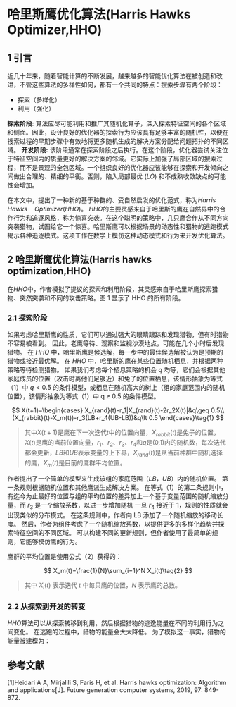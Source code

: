 # 哈里斯鹰优化算法(Harris Hawks Optimizer,HHO)

## 1 引言

近几十年来，随着智能计算的不断发展，越来越多的智能优化算法在被创造和改进，不管这些算法的多样性如何，都有一个共同的特点：搜索步骤有两个阶段：

- 探索（多样化）
- 利用（强化）

**探索阶段:** 算法应尽可能利用和推广其随机化算子，深入探索特征空间的各个区域和侧面。因此，设计良好的优化器的探索行为应该具有足够丰富的随机性，以便在搜索过程的早期步骤中有效地将更多随机生成的解决方案分配给问题拓扑的不同区域。
**开发阶段:** 该阶段通常在探索阶段之后执行。在这个阶段，优化器尝试关注位于特征空间内的质量更好的解决方案的邻域。它实际上加强了局部区域的搜索过程，而不是景观的全包区域。一个组织良好的优化器应该能够在探索和开发倾向之间做出合理的、精细的平衡。否则，陷入局部最优 ($LO$) 和不成熟收敛缺点的可能性会增加。

在本文中，提出了一种新的基于种群的、受自然启发的优化范式，称为$Harris\quad Hawks\quad Optimizer (HHO)$。 $HHO$的主要灵感来自于哈里斯的鹰在自然界中的合作行为和追逐风格，称为惊喜突袭。在这个聪明的策略中，几只鹰合作从不同方向突袭猎物，试图给它一个惊喜。哈里斯鹰可以根据场景的动态性和猎物的逃跑模式揭示各种追逐模式。这项工作在数学上模仿这种动态模式和行为来开发优化算法。

## 2 哈里斯鹰优化算法(Harris hawks optimization,HHO)

在$HHO$中，作者模拟了提议的探索和利用阶段，其灵感来自于哈里斯鹰探索猎物、突然突袭和不同的攻击策略。图 1 显示了 HHO 的所有阶段。

### 2.1 探索阶段

如果考虑哈里斯鹰的性质，它们可以通过强大的眼睛跟踪和发现猎物，但有时猎物不容易被看到。 因此，老鹰等待、观察和监视沙漠地点，可能在几个小时后发现猎物。 在 $HHO$ 中，哈里斯鹰是候选解，每一步中的最佳候选解被认为是预期的猎物或接近最优解。 在 $HHO$ 中，哈里斯的鹰在某些位置随机栖息，并根据两种策略等待检测猎物。 如果我们考虑每个栖息策略的机会 $q$ 均等，它们会根据其他家庭成员的位置（攻击时离他们足够近）和兔子的位置栖息，该情形抽象为等式（1）中 $q<0.5$ 的条件模型，或栖息在随机高大的树上（组的家庭范围内的随机位置），该情形抽象为等式（1）中 q ≥ 0.5 的条件模型。

$$
X(t+1)=\begin{cases}
    X_{rand}(t)-r_1|X_{rand}(t)-2r_2X(t)|&q\geq 0.5\\
    (X_{rabbit}(t)-X_m(t))-r_3(LB+r_4(UB-LB))&q\lt 0.5
\end{cases}\tag{1}
$$

>其中$X(t + 1)$是鹰在下一次迭代$t$中的位置向量，$X_{rabbit}(t)$是兔子的位置，$X(t)$是鹰的当前位置向量，$r_1、r_2、r_3、r_4$和$q$是(0,1)内的随机数，每次迭代都会更新，$LB$和$UB$表示变量的上下界，$X_{rand}(t)$是从当前种群中随机选择的鹰，$X_m(t)$是目前的鹰群平均位置。

作者提出了一个简单的模型来生成该组的家庭范围$（LB，UB）$内的随机位置。 第一条规则根据随机位置和其他鹰派生成解决方案。 在等式（1）的第二条规则中，有迄今为止最好的位置与组的平均位置的差异加上一个基于变量范围的随机缩放分量，而 $r_3$ 是一个缩放系数，以进一步增加随机 一旦 $r_4$ 接近于 1，规则的性质就会出现类似的分布模式。 在这条规则中，作者向 LB 添加了一个随机缩放的移动长度。 然后，作者为组件考虑了一个随机缩放系数，以提供更多的多样化趋势并探索特征空间的不同区域。 可以构建不同的更新规则，但作者使用了最简单的规则，它能够模仿鹰的行为。

鹰群的平均位置是使用公式（2）获得的：

$$
X_m(t)=\frac{1}{N}\sum_{i=1}^N X_i(t)\tag{2}
$$

>其中 $X_i(t)$ 表示迭代 $t$ 中每只鹰的位置，$N$ 表示鹰的总数。

### 2.2 从探索到开发的转变

$HHO$算法可以从探索转移到利用，然后根据猎物的逃逸能量在不同的利用行为之间变化。 在逃跑的过程中，猎物的能量会大大降低。 为了模拟这一事实，猎物的能量被建模为：

## 参考文献

[1]Heidari A A, Mirjalili S, Faris H, et al. Harris hawks optimization: Algorithm and applications[J]. Future generation computer systems, 2019, 97: 849-872.
